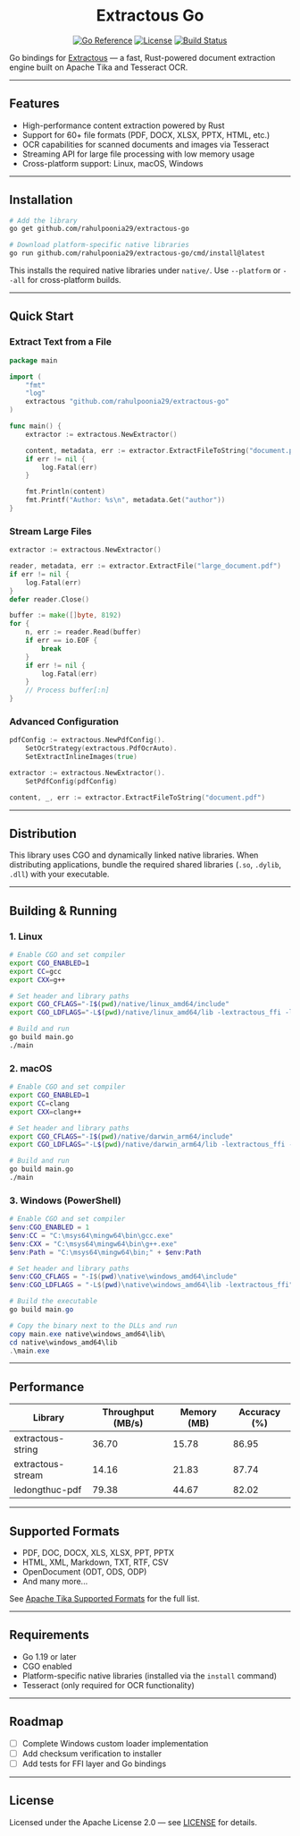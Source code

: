 <div align="center" style="margin-top: 20px">
  <h1>Extractous Go</h1>
</div>

<div align="center">

[![Go Reference](https://pkg.go.dev/badge/github.com/rahulpoonia29/extractous-go.svg)](https://pkg.go.dev/github.com/rahulpoonia29/extractous-go)
[![License](https://img.shields.io/badge/License-Apache%202.0-blue.svg)](https://opensource.org/licenses/Apache-2.0)
[![Build Status](https://github.com/rahulpoonia29/extractous-go/actions/workflows/build.yml/badge.svg?branch=main)](https://github.com/rahulpoonia29/extractous-go/actions/workflows/build.yml)

</div>

Go bindings for [Extractous](https://github.com/yobix-ai/extractous) — a fast, Rust-powered document extraction engine built on Apache Tika and Tesseract OCR.

---

## Features

- High-performance content extraction powered by Rust
- Support for 60+ file formats (PDF, DOCX, XLSX, PPTX, HTML, etc.)
- OCR capabilities for scanned documents and images via Tesseract
- Streaming API for large file processing with low memory usage
- Cross-platform support: Linux, macOS, Windows

---

## Installation

```bash
# Add the library
go get github.com/rahulpoonia29/extractous-go

# Download platform-specific native libraries
go run github.com/rahulpoonia29/extractous-go/cmd/install@latest
```

This installs the required native libraries under `native/`.
Use `--platform` or `--all` for cross-platform builds.

---

## Quick Start

### Extract Text from a File

```go
package main

import (
    "fmt"
    "log"
    extractous "github.com/rahulpoonia29/extractous-go"
)

func main() {
    extractor := extractous.NewExtractor()

    content, metadata, err := extractor.ExtractFileToString("document.pdf")
    if err != nil {
        log.Fatal(err)
    }

    fmt.Println(content)
    fmt.Printf("Author: %s\n", metadata.Get("author"))
}
```

### Stream Large Files

```go
extractor := extractous.NewExtractor()

reader, metadata, err := extractor.ExtractFile("large_document.pdf")
if err != nil {
    log.Fatal(err)
}
defer reader.Close()

buffer := make([]byte, 8192)
for {
    n, err := reader.Read(buffer)
    if err == io.EOF {
        break
    }
    if err != nil {
        log.Fatal(err)
    }
    // Process buffer[:n]
}
```

### Advanced Configuration

```go
pdfConfig := extractous.NewPdfConfig().
    SetOcrStrategy(extractous.PdfOcrAuto).
    SetExtractInlineImages(true)

extractor := extractous.NewExtractor().
    SetPdfConfig(pdfConfig)

content, _, err := extractor.ExtractFileToString("document.pdf")
```

---

## Distribution

This library uses CGO and dynamically linked native libraries.
When distributing applications, bundle the required shared libraries (`.so`, `.dylib`, `.dll`) with your executable.

---

## Building & Running

### 1. Linux

```bash
# Enable CGO and set compiler
export CGO_ENABLED=1
export CC=gcc
export CXX=g++

# Set header and library paths
export CGO_CFLAGS="-I$(pwd)/native/linux_amd64/include"
export CGO_LDFLAGS="-L$(pwd)/native/linux_amd64/lib -lextractous_ffi -lstdc++ -Wl,-rpath,$(pwd)/native/linux_amd64/lib"

# Build and run
go build main.go
./main
```

### 2. macOS

```bash
# Enable CGO and set compiler
export CGO_ENABLED=1
export CC=clang
export CXX=clang++

# Set header and library paths
export CGO_CFLAGS="-I$(pwd)/native/darwin_arm64/include"
export CGO_LDFLAGS="-L$(pwd)/native/darwin_arm64/lib -lextractous_ffi -lc++ -Wl,-rpath,$(pwd)/native/darwin_arm64/lib"

# Build and run
go build main.go
./main
```

### 3. Windows (PowerShell)

```powershell
# Enable CGO and set compiler
$env:CGO_ENABLED = 1
$env:CC = "C:\msys64\mingw64\bin\gcc.exe"
$env:CXX = "C:\msys64\mingw64\bin\g++.exe"
$env:Path = "C:\msys64\mingw64\bin;" + $env:Path

# Set header and library paths
$env:CGO_CFLAGS = "-I$(pwd)\native\windows_amd64\include"
$env:CGO_LDFLAGS = "-L$(pwd)\native\windows_amd64\lib -lextractous_ffi"

# Build the executable
go build main.go

# Copy the binary next to the DLLs and run
copy main.exe native\windows_amd64\lib\
cd native\windows_amd64\lib
.\main.exe
```

---

## Performance

| Library           | Throughput (MB/s) | Memory (MB) | Accuracy (%) |
| ----------------- | ----------------- | ----------- | ------------ |
| extractous-string | 36.70             | 15.78       | 86.95        |
| extractous-stream | 14.16             | 21.83       | 87.74        |
| ledongthuc-pdf    | 79.38             | 44.67       | 82.02        |

---

## Supported Formats

- PDF, DOC, DOCX, XLS, XLSX, PPT, PPTX
- HTML, XML, Markdown, TXT, RTF, CSV
- OpenDocument (ODT, ODS, ODP)
- And many more...

See [Apache Tika Supported Formats](https://tika.apache.org/2.0.0/formats.html) for the full list.

---

## Requirements

- Go 1.19 or later
- CGO enabled
- Platform-specific native libraries (installed via the `install` command)
- Tesseract (only required for OCR functionality)

---

## Roadmap

- [ ] Complete Windows custom loader implementation
- [ ] Add checksum verification to installer
- [ ] Add tests for FFI layer and Go bindings

---

## License

Licensed under the Apache License 2.0 — see [LICENSE](LICENSE) for details.
